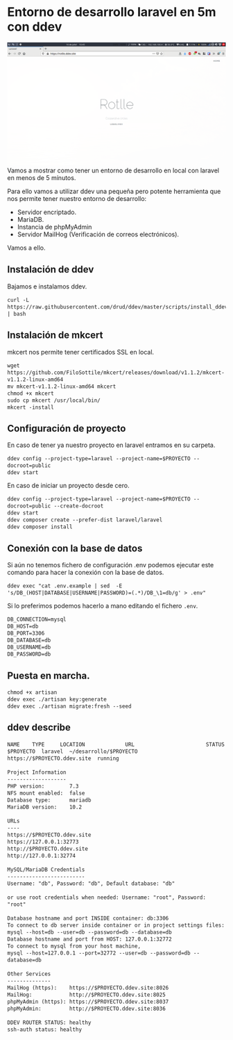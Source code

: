 # Entorno de desarrollo laravel en 5m con ddev



![](../img/laravel-ddev/laravel-ddev-01.png)Vamos a mostrar como tener un entorno de desarrollo en local con laravel en menos de 5 mínutos.

Para ello vamos a utilizar ddev una pequeña pero potente herramienta que nos permite tener nuestro entorno de desarrollo:



- Servidor encriptado.
- MariaDB.
- Instancia de phpMyAdmin
- Servidor MailHog (Verificación de correos electrónicos).



Vamos a ello.

## Instalación de ddev

Bajamos e instalamos ddev.

```
curl -L https://raw.githubusercontent.com/drud/ddev/master/scripts/install_ddev.sh | bash
```

## Instalación de mkcert

mkcert nos permite tener certificados SSL en local.

```
wget https://github.com/FiloSottile/mkcert/releases/download/v1.1.2/mkcert-v1.1.2-linux-amd64
mv mkcert-v1.1.2-linux-amd64 mkcert
chmod +x mkcert
sudo cp mkcert /usr/local/bin/
mkcert -install
```

## Configuración de proyecto

En caso de tener ya nuestro proyecto en laravel entramos en su carpeta.

```
ddev config --project-type=laravel --project-name=$PROYECTO --docroot=public
ddev start
```

En caso de iniciar un proyecto desde cero.

```
ddev config --project-type=laravel --project-name=$PROYECTO --docroot=public --create-docroot
ddev start
ddev composer create --prefer-dist laravel/laravel
ddev composer install
```

## Conexión con la base de datos

Si aún no tenemos fichero de configuración .env podemos ejecutar este comando
para hacer la conexión con la base de datos.

```
ddev exec "cat .env.example | sed  -E 's/DB_(HOST|DATABASE|USERNAME|PASSWORD)=(.*)/DB_\1=db/g' > .env"
```

Si lo preferimos podemos hacerlo a mano editando el fichero `.env`.

```
DB_CONNECTION=mysql
DB_HOST=db
DB_PORT=3306
DB_DATABASE=db
DB_USERNAME=db
DB_PASSWORD=db
```

## Puesta en marcha.

```
chmod +x artisan
ddev exec ./artisan key:generate
ddev exec ./artisan migrate:fresh --seed
```

## ddev describe

```
NAME    TYPE     LOCATION             URL                       STATUS
$PROYECTO  laravel  ~/desarrollo/$PROYECTO  https://$PROYECTO.ddev.site  running

Project Information
-------------------
PHP version:      	7.3
NFS mount enabled:	false
Database type:    	mariadb
MariaDB version:  	10.2

URLs
----
https://$PROYECTO.ddev.site
https://127.0.0.1:32773
http://$PROYECTO.ddev.site
http://127.0.0.1:32774

MySQL/MariaDB Credentials
-------------------------
Username: "db", Password: "db", Default database: "db"

or use root credentials when needed: Username: "root", Password: "root"

Database hostname and port INSIDE container: db:3306
To connect to db server inside container or in project settings files:
mysql --host=db --user=db --password=db --database=db
Database hostname and port from HOST: 127.0.0.1:32772
To connect to mysql from your host machine,
mysql --host=127.0.0.1 --port=32772 --user=db --password=db --database=db

Other Services
--------------
MailHog (https):   	https://$PROYECTO.ddev.site:8026
MailHog:           	http://$PROYECTO.ddev.site:8025
phpMyAdmin (https):	https://$PROYECTO.ddev.site:8037
phpMyAdmin:        	http://$PROYECTO.ddev.site:8036

DDEV ROUTER STATUS: healthy
ssh-auth status: healthy

```

